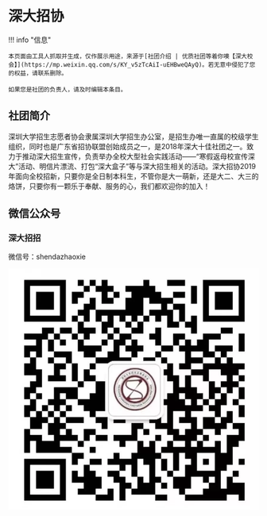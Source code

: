 # 深大招协

!!! info "信息"

    本页面由工具人抓取并生成，仅作展示用途，来源于[社团介绍 | 优质社团等着你噢【深大校会】](https://mp.weixin.qq.com/s/KY_v5zTcAiI-uEHBweQAyQ)。若无意中侵犯了您的权益，请联系删除。
    
    如果您是社团的负责人，请及时编辑本条目。
    
## 社团简介
深圳大学招生志愿者协会隶属深圳大学招生办公室，是招生办唯一直属的校级学生组织，同时也是广东省招协联盟创始成员之一，是2018年深大十佳社团之一。致力于推动深大招生宣传，负责举办全校大型社会实践活动——“寒假返母校宣传深大”活动、明信片漂流、打包“深大盒子”等与深大招生相关的活动。深大招协2019年面向全校招新，只要你是全日制本科生，不管你是大一萌新，还是大二、大三的烙饼，只要你有一颗乐于奉献、服务的心，我们都欢迎你的加入！

## 微信公众号
### 深大招招
微信号：shendazhaoxie

![深大招招](./qrcode.png)
